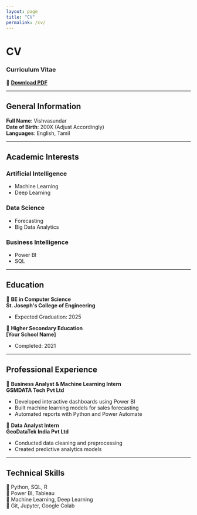 ```yaml
---
layout: page
title: "CV"
permalink: /cv/
---
```


# CV  
### Curriculum Vitae  

📄 **[Download PDF](assets/files/my_cv.pdf)**  

---

## General Information  
**Full Name**: Vishvasundar  
**Date of Birth**: 200X (Adjust Accordingly)  
**Languages**: English, Tamil  

---

## Academic Interests  
### Artificial Intelligence  
- Machine Learning  
- Deep Learning  

### Data Science  
- Forecasting  
- Big Data Analytics  

### Business Intelligence  
- Power BI  
- SQL  

---

## Education  
📌 **BE in Computer Science**  
**St. Joseph's College of Engineering**  
- Expected Graduation: 2025  

📌 **Higher Secondary Education**  
**[Your School Name]**  
- Completed: 2021  

---

## Professional Experience  
📆 **Business Analyst & Machine Learning Intern**  
**GSMDATA Tech Pvt Ltd**  
- Developed interactive dashboards using Power BI  
- Built machine learning models for sales forecasting  
- Automated reports with Python and Power Automate  

📆 **Data Analyst Intern**  
**GeoDataTek India Pvt Ltd**  
- Conducted data cleaning and preprocessing  
- Created predictive analytics models  

---

## Technical Skills  
📌 Python, SQL, R  
📌 Power BI, Tableau  
📌 Machine Learning, Deep Learning  
📌 Git, Jupyter, Google Colab  
